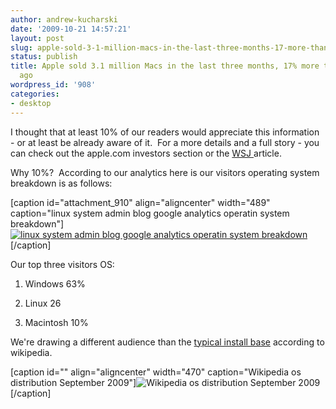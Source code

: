 ```yaml
---
author: andrew-kucharski
date: '2009-10-21 14:57:21'
layout: post
slug: apple-sold-3-1-million-macs-in-the-last-three-months-17-more-than-a-year-ago
status: publish
title: Apple sold 3.1 million Macs in the last three months, 17% more than a year
  ago
wordpress_id: '908'
categories:
- desktop
---
```


I thought that at least 10% of our readers would appreciate this information - or at least be already aware of it.  For a more details and a full story - you can check out the apple.com investors section or the [WSJ ](http://online.wsj.com/article/SB10001424052748704500604574483631612633824.html)article.

Why 10%?  According to our analytics here is our visitors operating system breakdown is as follows:

[caption id="attachment_910" align="aligncenter" width="489" caption="linux system admin blog google analytics operatin system breakdown"][![linux system admin blog google analytics operatin system breakdown](http://linuxsysadminblog.com/images/2009/10/linux-blog-analytics-operating-system-stats.png)](http://linuxsysadminblog.com/images/2009/10/linux-blog-analytics-operating-system-stats.png)[/caption]

Our top three visitors OS:

1) Windows 63%

2) Linux 26

3) Macintosh 10%

We're drawing a different audience than the [typical install base](http://en.wikipedia.org/wiki/Usage_share_of_desktop_operating_systems) according to wikipedia.

[caption id="" align="aligncenter" width="470" caption="Wikipedia os distribution September 2009"]![Wikipedia os distribution September 2009](http://upload.wikimedia.org/wikipedia/commons/b/b5/Operating_system_usage_share.svg)[/caption] 
